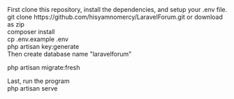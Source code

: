 
<html>
First clone this repository, install the dependencies, and setup your .env file.<br>
git clone https://github.com/hisyamnomercy/LaravelForum.git or download as zip<br>
composer install<br>
cp .env.example .env<br>
php artisan key:generate<br>
Then create database name "laravelforum"<br>
    
php artisan migrate:fresh<br>

Last, run the program <br>
php artisan serve<br>
   
 </html>
